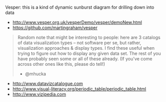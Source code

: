 
Vesper: this is a kind of dynamic sunburst diagram for drilling down into data
* http://www.vesper.org.uk/vesperDemo/vesper/demoNew.html
* https://github.com/martingraham/vesper

> Random note that might be interesting to people: here are 3 catalogs of data visualization types – not software per se, but rather, visualization approaches & display types. I find these useful when trying to figure out how to display any given data set. The rest of you have probably seen some or all of these already. (If you've come across other ones like this, please do tell!)
> - @mhucka

* http://www.datavizcatalogue.com
* http://www.visual-literacy.org/periodic_table/periodic_table.html
* http://www.vizipedia.com